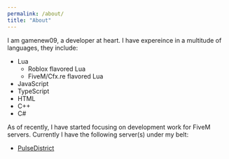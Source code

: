 ```yaml
---
permalink: /about/
title: "About"
---
```


I am gamenew09, a developer at heart. I have expereince in a multitude of languages, they include:
 - Lua
    - Roblox flavored Lua
    - FiveM/Cfx.re flavored Lua
 - JavaScript
 - TypeScript
 - HTML
 - C++
 - C#

As of recently, I have started focusing on development work for FiveM servers. Currently I have the following server(s) under my belt:
 - [PulseDistrict](portfolio/fivem/pulsedistrict/)